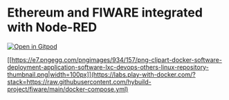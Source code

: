 # Ethereum and FIWARE integrated with Node-RED

[![Open in Gitpod](https://gitpod.io/button/open-in-gitpod.svg)](https://gitpod.io/#https://github.com/hybuild-project/ethereum-fiware)

[[https://e7.pngegg.com/pngimages/934/157/png-clipart-docker-software-deployment-application-software-lxc-devops-others-linux-repository-thumbnail.png|width=100px]](https://labs.play-with-docker.com/?stack=https://raw.githubusercontent.com/hybuild-project/fiware/main/docker-compose.yml)
